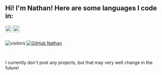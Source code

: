 ## Hi! I'm Nathan! Here are some languages I code in:
<a href="https://www.lua.org/">
  <img align="left" alt="Lua" width="22px" src="https://simpleicons.org/icons/lua.svg" />
</a>
<a href="https://swift.org/">
  <img align="left" alt="Swift" width="22px" src="https://simpleicons.org/icons/swift.svg" />
</a>

<br><br>

![visitors](https://visitor-badge.glitch.me/badge?page_id=Nathanator1.visitor-badge)
[![GitHub Nathan](https://img.shields.io/github/followers/Nathanator1?label=follow&style=social)](https://github.com/Nathanator1)

<br>

I currently don't post any projects, but that may very well change in the future! 
